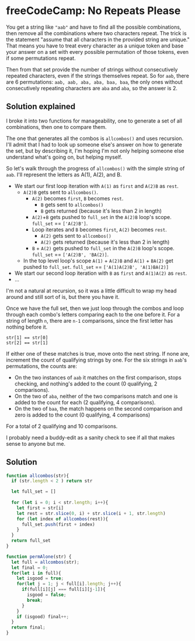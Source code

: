 # freeCodeCamp: No Repeats Please

You get a string like `"aab"` and have to find all the possible combinations, then remove all the combinations where two characters repeat. The trick is the statement "assume that all characters in the provided string are unique." That means you have to treat every character as a unique token and base your answer on a set with every possible permutation of those tokens, even if some permutations repeat.

Then from that set provide the number of strings without consecutively repeated characters, even if the strings themselves repeat. So for `aab`, there are 6 permutations: `aab, aab, aba, aba, baa, baa`, the only ones without consecutively repeating characters are `aba` and `aba`, so the answer is 2.

## Solution explained

I broke it into two functions for manageability, one to generate a set of all combinations, then one to compare them.

The one that generates all the combos is `allcombos()` and uses recursion. I'll admit that I had to look up someone else's answer on how to generate the set, but by describing it, I'm hoping I'm not only helping someone else understand what's going on, but helping myself. 

So let's walk through the progress of `allcombos()` with the simple string of `aab`. I'll represent the letters as A(1), A(2), and B.

- We start our first loop iteration with `A(1)` as `first` and `A(2)B` as `rest`.
  - `A(2)B` gets sent to `allcombos()`.
    - `A(2)` becomes `first`, `B` becomes `rest`.
      - `B` gets sent to `allcombos()`
      - `B` gets returned (because it's less than 2 in length)
    - `A(2)`+`B` gets pushed to `full_set` in the `A(2)B` loop's scope. `full_set` == `['A(2)B']`.
    - Loop iterates and `B` becomes `first`, `A(2)` becomes `rest`.
      - `A(2)` gets sent to `allcombos()`
      - `A(2)` gets returned (because it's less than 2 in length)
    - `B` + `A(2)` gets pushed to `full_set` in the `A(2)B` loop's scope. `full_set` == `['A(2)B', 'BA(2)]`.
  - In the top level loop's scope `A(1)` + `A(2)B` and `A(1)` + `BA(2)` get pushed to `full_set`. `full_set` == `['A(1)A(2)B', 'A(1)BA(2)]`
- We start our second loop iteration with `B` as `first` and `A(1)A(2)` as `rest`.
- ...

I'm not a natural at recursion, so it was a little difficult to wrap my head around and still sort of is, but there you have it.

Once we have the full set, then we just loop through the combos and loop through each combo's letters comparing each to the one before it. For a string of length `n`, there are `n-1` comparisons, since the first letter has nothing before it.
```text
str[1] == str[0]
str[2] == str[1] 
```

If either one of these matches is true, move onto the next string. If none are, increment the count of qualifying strings by one. For the six strings in `aab`'s permutations, the counts are:

- On the two instances of `aab` it matches on the first comparison, stops checking, and nothing's added to the count (0 qualifying, 2 comparisons). 
- On the two of `aba`, neither of the two comparisons match and one is added to the count for each (2 qualifying, 4 comparisons). 
- On the two of `baa`, the match happens on the second comparison and zero is added to the count (0 qualifying, 4 comparisons)

For a total of 2 qualifying and 10 comparisons.

I probably need a buddy-edit as a sanity check to see if all that makes sense to anyone but me.

## Solution

```javascript
function allcombos(str){
  if (str.length < 2 ) return str

  let full_set = [] 
    
  for (let i = 0; i < str.length; i++){
    let first = str[i]
    let rest = str.slice(0, i) + str.slice(i + 1, str.length)
    for (let index of allcombos(rest)){
      full_set.push(first + index) 
    }
  }
  return full_set
}

function permAlone(str) {
  let full = allcombos(str);
  let final = 0;
  for(let i in full){
    let isgood = true;
    for(let j = 1; j < full[i].length; j++){
      if(full[i][j] === full[i][j-1]){
        isgood = false;
        break;
      }
    }
    if (isgood) final++;
  }
  return final;
}
```